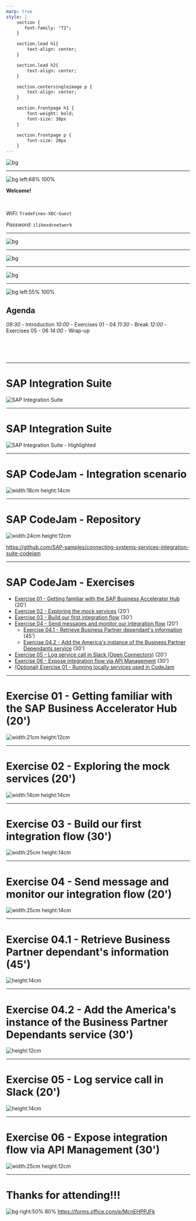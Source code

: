 ```yaml
---
marp: true
style: |
    section {
       font-family: "72";
    }

    section.lead h1{
        text-align: center;
    }

    section.lead h2{
        text-align: center;
    }

    section.centersingleimage p {
        text-align: center;
    }

    section.frontpage h1 {
        font-weight: bold;
        font-size: 30px
    }

    section.frontpage p {
        font-size: 20px
    }
---
```


<!-- paginate: false -->

![bg](assets/art/CodeJam_Art_UAE.png)


---

<!-- paginate: false -->

![bg left:68% 100%](assets/art/CodeJam_Art_UAE.png)


**Welcome!**

<br />

*WiFi*:
`TradeFinex-XDC-Guest`

*Password*:
`ilikexdcnetwork`




---
<!-- paginate: false -->

![bg](assets/slides/DeveloperAdvocates-export-what-we-do.jpg)

---
<!-- paginate: false -->

![bg](assets/slides/DeveloperAdvocates-export-slide.jpg)

---
<!-- paginate: false -->

![bg](assets/slides/DeveloperAdvocates-export-slide-2.jpg)


---

![bg left:55% 100%](assets/art/CodeJam_Art.png)
<br />

## Agenda


*09:30* - Introduction
*10:00* - Exercises 01 - 04
*11:30* - Break
*12:00* - Exercises 05 - 06
*14:00* - Wrap-up
<!-- - *09:00* - Introduction
- *09:30* - Exercise 01 - 04
- *11:00* - Break
- *11:30* - Exercise 05 - 06 -->

<br/>
<br/>
<br/>

---
<!-- paginate: true -->

# SAP Integration Suite

![SAP Integration Suite](assets/sap-integration-suite-services.png)

--- 

# SAP Integration Suite

![SAP Integration Suite - Highlighted](assets/sap-integration-suite-services-highlighted.png)


--- 

# SAP CodeJam - Integration scenario


<!-- _class: centersingleimage -->
![width:18cm height:14cm](assets/diagrams/final_data_flow.png)


--- 

# SAP CodeJam - Repository
 
 <!-- _class: centersingleimage -->
![width:24cm height:12cm](assets/repository.png)

https://github.com/SAP-samples/connecting-systems-services-integration-suite-codejam



--- 

<!-- _footer: "*[Troubleshooting](https://github.com/SAP-samples/connecting-systems-services-integration-suite-codejam/blob/main/troubleshooting.md#troubleshooting): Whenever you face an issue, make sure to check this page first.*" -->

# SAP CodeJam - Exercises

* [Exercise 01 - Getting familiar with the SAP Business Accelerator Hub](.//exercises/01-getting-familiar-business-accelerator-hub/) (20')
* [Exercise 02 - Exploring the mock services](./exercises/02-exploring-the-mock-services/) (20')
* [Exercise 03 - Build our first integration flow](./exercises/03-build-first-integration-flow/) (30')
* [Exercise 04 - Send messages and monitor our integration flow](./exercises/04-send-messages-and-monitor/) (20')
  * [Exercise 04.1 - Retrieve Business Partner dependant's information](./exercises/04.1-retrieve-bp-dependants/) (45')
  * [Exercise 04.2 - Add the America's instance of the Business Partner Dependants service](./exercises/04.2-add-americas-bp-dependants/) (30')
* [Exercise 05 - Log service call in Slack (Open Connectors)](./exercises/05-log-requests-in-slack/) (20')
* [Exercise 06 - Expose integration flow via API Management](./exercises/06-expose-integration-flow-api-management/) (30')
* [(Optional) Exercise 01 - Running locally services used in CodeJam](./optional-01-running-locally/README.md#optional-exercise-01---running-locally-services-used-in-codejam)


--- 
<!-- _class: centersingleimage -->

# Exercise 01 - Getting familiar with the SAP Business Accelerator Hub (20')

![width:21cm height:12cm](exercises/01-getting-familiar-business-accelerator-hub/assets/S4HANACloud-API-BusinessPartner.png)

--- 
<!-- _class: centersingleimage -->

# Exercise 02 - Exploring the mock services (20')

![width:14cm height:14cm](exercises/02-exploring-the-mock-services/assets/click-send-to-get-response.gif)


---
<!-- _class: centersingleimage -->

# Exercise 03 - Build our first integration flow (30')

![width:25cm height:14cm](exercises/03-build-first-integration-flow/assets/diagrams/first_data_flow.png)

---
<!-- _class: centersingleimage -->

# Exercise 04 - Send message and monitor our integration flow (20')

![width:25cm height:14cm](exercises/04-send-messages-and-monitor/assets/send-request-integration-flow.png)

---
<!-- _class: centersingleimage -->

# Exercise 04.1 - Retrieve Business Partner dependant's information (45')

![height:14cm](exercises/04.1-retrieve-bp-dependants/assets/diagrams/bp_data_flow.png)

---
<!-- _class: centersingleimage -->

# Exercise 04.2 - Add the America's instance of the Business Partner Dependants service (30')

![height:12cm](exercises/04.2-add-americas-bp-dependants/assets/diagrams/bp_americas_data_flow.png)

---
<!-- _class: centersingleimage -->

# Exercise 05 - Log service call in Slack (20')

![height:14cm](exercises/05-log-requests-in-slack/assets/diagrams/slack_data_flow.png)

---
<!-- _class: centersingleimage -->

# Exercise 06 - Expose integration flow via API Management (30')

![width:25cm height:12cm](exercises/06-expose-integration-flow-api-management/assets/import-spec-create-api.png)

--- 
<!-- _class: centersingleimage -->

# Thanks for attending!!!

![bg right:50% 80%](SessionFeedback.png)
https://forms.office.com/e/McnEHPPJFk
